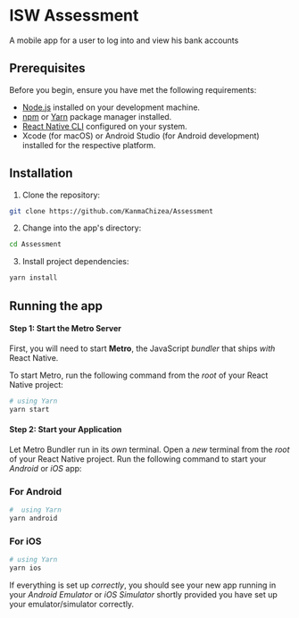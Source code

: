 # ISW Assessment

A mobile app for a user to log into and view his bank accounts

## Prerequisites

Before you begin, ensure you have met the following requirements:

- [Node.js](https://nodejs.org/) installed on your development machine.
- [npm](https://www.npmjs.com/) or [Yarn](https://classic.yarnpkg.com/en/) package manager installed.
- [React Native CLI](https://reactnative.dev/docs/environment-setup) configured on your system.
- Xcode (for macOS) or Android Studio (for Android development) installed for the respective platform.

## Installation

1. Clone the repository:

```bash
git clone https://github.com/KanmaChizea/Assessment
```

2. Change into the app's directory:

```bash
cd Assessment
```

3. Install project dependencies:

```bash
yarn install
```

## Running the app

#### Step 1: Start the Metro Server

First, you will need to start **Metro**, the JavaScript _bundler_ that ships _with_ React Native.

To start Metro, run the following command from the _root_ of your React Native project:

```bash
# using Yarn
yarn start
```

#### Step 2: Start your Application

Let Metro Bundler run in its _own_ terminal. Open a _new_ terminal from the _root_ of your React Native project. Run the following command to start your _Android_ or _iOS_ app:

### For Android

```bash
#  using Yarn
yarn android
```

### For iOS

```bash
# using Yarn
yarn ios
```

If everything is set up _correctly_, you should see your new app running in your _Android Emulator_ or _iOS Simulator_ shortly provided you have set up your emulator/simulator correctly.
